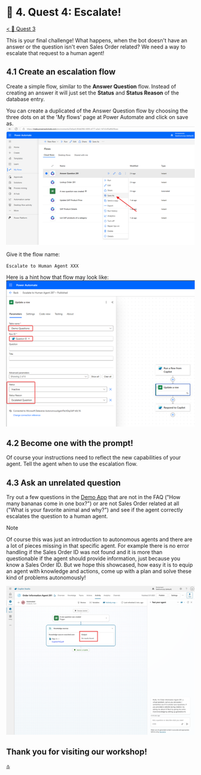 # 🔧 4. Quest 4: Escalate!
[< 🔌 Quest 3](Quest3.md) 

This is your final challenge! What happens, when the bot doesn't have an answer or the question isn't even Sales Order related? We need a way to escalate that request to a human agent!

## 4.1 Create an escalation flow
Create a simple flow, similar to the **Answer Question** flow. Instead of creating an answer it will just set the **Status** and **Status Reason** of the database entry.

You can create a duplicated of the Answer Question flow by choosing the three dots on at the 'My flows' page at Power Automate and click on save as. 
![Save as Flow](../images/2_SaveAsFlow.png)

Give it the flow name:
```text
Escalate to Human Agent XXX
```

Here is a hint how that flow may look like:
![Escalation](../images/4_EscalateFlow.png)

## 4.2 Become one with the prompt!
Of course your instructions need to reflect the new capabilities of your agent. Tell the agent when to use the escalation flow.

## 4.3 Ask an unrelated question
Try out a few questions in the [Demo App](https://org9b8075dc.crm4.dynamics.com/main.aspx?appid=ebcffe1d-a308-f011-bae3-7c1e52fba45f&pagetype=entitylist&etn=contoso_demoquestion&viewid=bc250d73-3e36-48cd-aca6-63e3894a6533&viewType=1039) that are not in the FAQ ("How many bananas come in one box?") or are not Sales Order related at all ("What is your favorite animal and why?") and see if the agent correctly escalates the question to a human agent.

> [!Note]
> Of course this was just an introduction to autonomous agents and there are a lot of pieces missing in that specific agent.
> For example there is no error handling if the Sales Order ID was not found and it is more than questionable if the agent should provide information, just because you know a Sales Order ID.
> But we hope this showcased, how easy it is to equip an agent with knowledge and actions, come up with a plan and solve these kind of problems autonomously!

![No Sales Order](../images/2_NoSalesOrder.png)
 
## Thank you for visiting our workshop!


[🔝](#)
